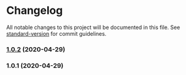 # Changelog

All notable changes to this project will be documented in this file. See [standard-version](https://github.com/conventional-changelog/standard-version) for commit guidelines.

### [1.0.2](https://github.com/bjorntheart/js-lxd-api/compare/v1.0.1...v1.0.2) (2020-04-29)

### 1.0.1 (2020-04-29)
